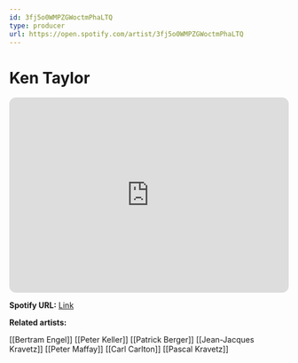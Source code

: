 ```yaml
---
id: 3fj5o0WMPZGWoctmPhaLTQ
type: producer
url: https://open.spotify.com/artist/3fj5o0WMPZGWoctmPhaLTQ
---
```

# Ken Taylor

<iframe style="border-radius:12px" src="https://open.spotify.com/embed/artist/3fj5o0WMPZGWoctmPhaLTQ" width="100%" height="352" frameBorder="0" allowfullscreen="" allow="autoplay; clipboard-write; encrypted-media; fullscreen; picture-in-picture" loading="lazy"></iframe>

**Spotify URL:** [Link](https://open.spotify.com/artist/3fj5o0WMPZGWoctmPhaLTQ)

**Related artists:**

[[Bertram Engel]]
[[Peter Keller]]
[[Patrick Berger]]
[[Jean-Jacques Kravetz]]
[[Peter Maffay]]
[[Carl Carlton]]
[[Pascal Kravetz]]
